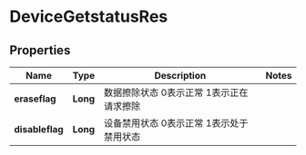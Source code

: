 # DeviceGetstatusRes

## Properties
Name | Type | Description | Notes
------------ | ------------- | ------------- | -------------
**eraseflag** | **Long** | 数据擦除状态  0表示正常  1表示正在请求擦除 | 
**disableflag** | **Long** | 设备禁用状态  0表示正常  1表示处于禁用状态 | 

